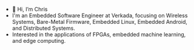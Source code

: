 - 👋 Hi, I’m Chris
- I'm an Embedded Software Engineer at Verkada, focusing on Wireless Systems, Bare-Metal Firmware, Embedded Linux, Embedded Android, and Distributed Systems.
- Interested in the applications of FPGAs, embedded machine learning, and edge computing.

<!---
csaung/csaung is a ✨ special ✨ repository because its `README.md` (this file) appears on your GitHub profile.
You can click the Preview link to take a look at your changes.
--->
